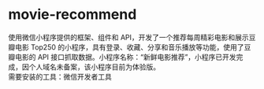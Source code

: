 # movie-recommend 
使用微信小程序提供的框架、组件和 API，开发了一个推荐每周精彩电影和展示豆瓣电影 Top250 的小程序，具有登录、收藏、分享和音乐播放等功能，使用了豆瓣电影的 API 接口抓取数据。小程序名称：“新鲜电影推荐”，小程序已开发完成，因个人域名未备案，该小程序目前为体验版。  
需要安装的工具：微信开发者工具
